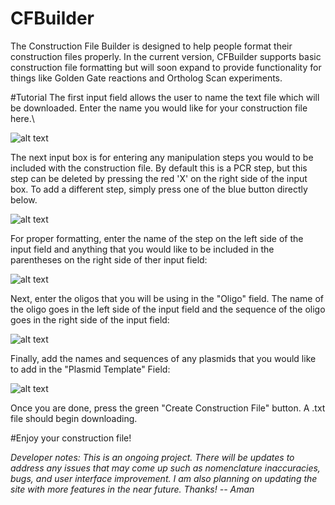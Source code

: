# CFBuilder

The Construction File Builder is designed to help people format their construction files properly. In the current version, CFBuilder supports basic construction file formatting but will soon expand to provide functionality for things like Golden Gate reactions and Ortholog Scan experiments. 

#Tutorial
The first input field allows the user to name the text file which will be downloaded. Enter the name you would like for your construction file here.\

![alt text](https://i.ibb.co/k3tvCXJ/file-Name-Input.png)


The next input box is for entering any manipulation steps you would to be included with the construction file. By default this is a PCR step, but this step can be deleted by pressing the red 'X' on the right side of the input box. To add a different step, simply press one of the blue button directly below. 

![alt text](https://i.ibb.co/pwWdgrJ/manipulations.png)


For proper formatting, enter the name of the step on the left side of the input field and anything that you would like to be included in the parentheses on the right side of ther input field: 

![alt text](https://i.ibb.co/6tMsRGD/manipulations2.png)


Next, enter the oligos that you will be using in the "Oligo" field. 
The name of the oligo goes in the left side of the input field and the sequence of the oligo goes in the right side of the input field:

![alt text](https://i.ibb.co/3cWk2BB/oligos2.png)


Finally, add the names and sequences of any plasmids that you would like to add in the "Plasmid Template" Field:

![alt text](https://i.ibb.co/VYqXvsB/plasmids.png)


Once you are done, press the green "Create Construction File" button. A .txt file should begin downloading.


#Enjoy your construction file!

*Developer notes: This is an ongoing project. There will be updates to address any issues that may come up such as nomenclature inaccuracies, bugs, and user interface improvement. I am also planning on updating the site with more features in the near future. Thanks! -- Aman*
